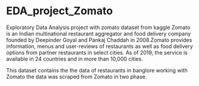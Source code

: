 # EDA_project_Zomato
Exploratory Data Analysis project with zomato dataset from kaggle
Zomato is an Indian multinational restaurant aggregator and food delivery company founded by Deepinder Goyal and Pankaj Chaddah in 2008.Zomato provides information, menus and user-reviews of restaurants as well as food delivery options from partner restaurants in select cities. As of 2019, the service is available in 24 countries and in more than 10,000 cities. 

This dataset contains the the data of restaurants in banglore working with Zomato the data was scraped from Zomato in two phase.
